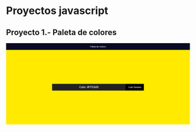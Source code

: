 # Proyectos javascript

## Proyecto 1.- Paleta de colores

<img  src="/Proyecto1/img/proyecto1.png" alt="Proyecto 1"/>
